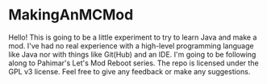 MakingAnMCMod
=============
Hello! This is going to be a little experiment to try to learn Java and make a mod. I've had no real experience with a high-level programming language like Java nor with things like Git(Hub) and an IDE. I'm going to be following along to Pahimar's Let's Mod Reboot series. The repo is licensed under the GPL v3 license. Feel free to give any feedback or make any suggestions.
